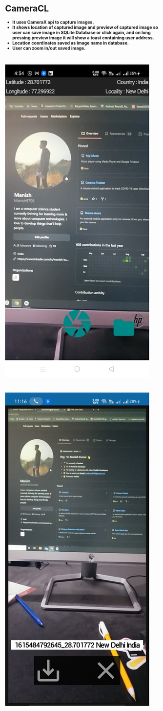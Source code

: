 # CameraCL

- **It uses CameraX api to capture images.**
- **It shows location of captured image and preview of captured image so user can save image in SQLite Database or click again, and on long pressing preview image it will show a toast containing user address.**
- **Location coordinates saved as image name in database.**
- **User can zoom in/out saved image.**

<br/>

![](screenshots/CameraCl.jpeg)

<br/>

![](screenshots/cameraCl2.jpeg)


